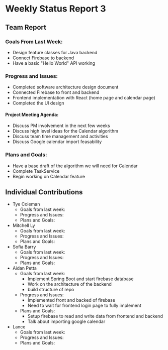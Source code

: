 # Weekly Status Report 3

## Team Report

### Goals From Last Week:
* Design feature classes for Java backend
* Connect Firebase to backend
* Have a basic "Hello World" API working

### Progress and Issues:
* Completed software architecture design document 
* Connected Firebase to front and backend
* Frontend implementation with React (home page and calendar page)
* Completed the UI design

#### Project Meeting Agenda:
* Discuss PM involvement in the next few weeks 
* Discuss high level ideas for the Calendar algorithm 
* Discuss team time management and activities
* Discuss Google calendar import feasability

### Plans and Goals:
* Have a base draft of the algorithm we will need for Calendar
* Complete TaskService
* Begin working on Calendar feature


## Individual Contributions

* Tye Coleman
  * Goals from last week:
  * Progress and Issues:
  * Plans and Goals:
* Mitchell Ly
    * Goals from last week:
    * Progress and Issues: 
    * Plans and Goals: 
* Sofia Barry
    * Goals from last week:
    * Progress and Issues:
    * Plans and Goals:
* Aidan Petta
    * Goals from last week:
      - Implement Spring Boot and start firebase database
      - Work on the architecture of the backend
      - build structure of repo
    * Progress and Issues:
      - Implemented front and backed of firebase
      - Need to wait for frontend login page to fully implement
    * Plans and Goals: 
      - Setup firebase to read and write data from frontend and backend
      - Talk about importing google calendar 
* Lance
    * Goals from last week:
    * Progress and Issues:
    * Plans and Goals:
